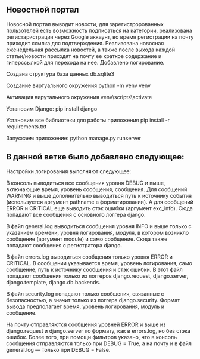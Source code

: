 ## Новостной портал
Новосной портал выводит новости, для зарегистророванных пользотелей есть возможность подписаться на категории, реализована регистаристрация через Google аккаунт,
во время регистрации на почту приходит ссылка для подтверждения. Реализована новосная еженедельная рассылка новостей, а также после выхода каждой статьи/новости приходят на почту ее краткое содержание и гиперссылкой для перехода на нее. Добавлено логирование.


Создана структура база данных db.sqlite3

Создание виртуального окружения
python -m venv venv

Активация вирутального окружения
venv\scripts\activate

Установим Django:
pip install django

Установим все библиотеки для работы приложения
pip install -r requirements.txt

Запускаем приложение:
python manage.py runserver

## В данной ветке было добавлено следующее:

Настройки логирования выполняют следующее:

В консоль выводиться все сообщения уровня DEBUG и выше, включающие время, уровень сообщения, сообщения. Для сообщений WARNING и выше дополнительно выводиться путь к источнику события (используется аргумент pathname в форматировании). А для сообщений ERROR и CRITICAL еще выводить стэк ошибки (аргумент exc_info). Сюда попадают все сообщения с основного логгера django.

В файл general.log выводиться сообщения уровня INFO и выше только с указанием времени, уровня логирования, модуля, в котором возникло сообщение (аргумент module) и само сообщение. Сюда также попадают сообщения с регистратора django.

В файл errors.log выводиться сообщения только уровня ERROR и CRITICAL. В сообщении указывается время, уровень логирования, само сообщение, путь к источнику сообщения и стэк ошибки. В этот файл попадают сообщения только из логгеров django.request, django.server, django.template, django.db.backends.

В файл security.log попадают только сообщения, связанные с безопасностью, а значит только из логгера django.security. Формат вывода предполагает время, уровень логирования, модуль и сообщение.

На почту отправляются сообщения уровней ERROR и выше из django.request и django.server по формату, как в errors.log, но без стэка ошибок.
Более того, при помощи фильтров указано, что в консоль сообщения отправляются только при DEBUG = True, а на почту и в файл general.log — только при DEBUG = False.

